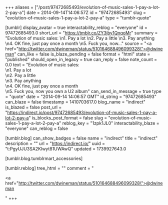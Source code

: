 +++
aliases = ["/post/97472685493/evolution-of-music-sales-1-pay-a-lot-2-pay-a"]
date = 2014-09-14T14:06:57Z
id = "97472685493"
slug = "evolution-of-music-sales-1-pay-a-lot-2-pay-a"
type = "tumblr-quote"

[tumblr]
display_avatar = true
interactability_reblog = "everyone"
id = 97472685493.0
short_url = "https://tmblr.co/ZY3jby1QnqoMr"
summary = "Evolution of music sales: \n1. Pay a lot \n2. Pay a little \n3. Pay anything \n4. OK fine, just pay once a month \n5. Fuck you, now..."
source = "<a href=\"http://twitter.com/dwineman/status/510164688496099328\">@dwineman</a>"
can_like = false
is_blaze_pending = false
format = "html"
state = "published"
should_open_in_legacy = true
can_reply = false
note_count = 0.0
text = "Evolution of music sales:<br/>\n1. Pay a lot<br/>\n2. Pay a little<br/>\n3. Pay anything<br/>\n4. OK fine, just pay once a month<br/>\n5. Fuck you, now you own a U2 album"
can_send_in_message = true
type = "quote"
date = "2014-09-14 14:06:57 GMT"
id_string = "97472685493"
can_blaze = false
timestamp = 1410703617.0
blog_name = "indirect"
is_blazed = false
post_url = "https://indirect.io/post/97472685493/evolution-of-music-sales-1-pay-a-lot-2-pay-a"
is_blocks_post_format = false
slug = "evolution-of-music-sales-1-pay-a-lot-2-pay-a"
reblog_key = "1zpk1JL0"
interactability_blaze = "everyone"
can_reblog = false

[tumblr.blog]
can_show_badges = false
name = "indirect"
title = "indirect"
description = ""
url = "https://indirect.io/"
uuid = "t:PgyUJU3SA2Klwyt81UWAwQ"
updated = 1739927643.0

[tumblr.blog.tumblrmart_accessories]

[tumblr.reblog]
tree_html = ""
comment = "<p><a href=\"http://twitter.com/dwineman/status/510164688496099328\">@dwineman</a></p>"
+++
